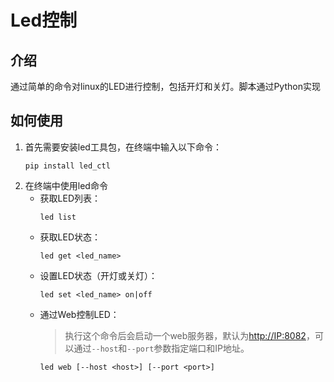# Led控制
## 介绍
通过简单的命令对linux的LED进行控制，包括开灯和关灯。脚本通过Python实现

## 如何使用
1. 首先需要安装led工具包，在终端中输入以下命令：
    ```
    pip install led_ctl
    ```
2. 在终端中使用led命令 
   - 获取LED列表：
       ```
       led list
       ```
   - 获取LED状态：
       ```
       led get <led_name>
       ```
   - 设置LED状态（开灯或关灯）：
       ```
       led set <led_name> on|off
       ```
   - 通过Web控制LED：
       > 执行这个命令后会启动一个web服务器，默认为<http://IP:8082>，可以通过`--host`和`--port`参数指定端口和IP地址。
       ```
       led web [--host <host>] [--port <port>]
       ```
